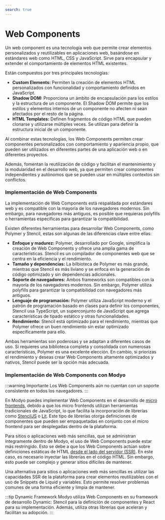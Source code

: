 ```yaml
---
search: true
---
```


# Web Components

Un web component es una tecnología web que permite crear elementos personalizados y reutilizables en aplicaciones web, basándose en estándares web como HTML, CSS y JavaScript. Sirve para encapsular y extender el comportamiento de elementos HTML existentes.

Están compuestos por tres principales tecnologías:

- **Custom Elements:** Permiten la creación de elementos HTML personalizados con funcionalidad y comportamiento definidos en JavaScript.
- **Shadow DOM:** Proporciona un ámbito de encapsulación para los estilos y la estructura de un componente. El Shadow DOM permite que los estilos y elementos internos de un componente no afecten ni sean afectados por el resto de la página.
- **HTML Templates:** Definen fragmentos de código HTML que pueden clonarse y utilizarse múltiples veces. Se utilizan para definir la estructura inicial de un componente.

Al combinar estas tecnologías, los Web Components permiten crear componentes personalizados con comportamiento y apariencia propio, que pueden ser utilizados en diferentes partes de una aplicación web o en diferentes proyectos.

Además, fomentan la reutilización de código y facilitan el mantenimiento y la modularidad en el desarrollo web, ya que permiten crear componentes independientes y autónomos que se pueden usar en múltiples contextos sin conflictos.

### Implementación de Web Components

La implementación de Web Components está respaldada por estándares web y es compatible con la mayoría de los navegadores modernos. Sin embargo, para navegadores más antiguos, es posible que requieras polyfills o herramientas específicas para garantizar la compatibilidad.

Existen diferentes herramientas para desarrollar Web Components, como Polymer y Stencil, estas son algunas de las diferencias clave entre ellas:

- **Enfoque y madurez:** Polymer, desarrollado por Google, simplifica la creación de Web Components y ofrece una amplia gama de características. Stencil es un compilador de componentes web que se centra en la eficiencia y el rendimiento.
- **Tamaño y dependencias:**  La bilbioteca de Polymer es más grande, mientras que Stencil es más liviano y se enfoca en la generación de código optimizado y sin dependencias adicionales.
- **Soporte de navegadores:** Ambos frameworks son compatibles con la mayoría de los navegadores modernos. Sin embargo, Polymer utiliza polyfills para garantizar la compatibilidad con navegadores más antiguos.
- **Lenguaje de programación:** Polymer utiliza JavaScript moderno y el patrón de programación basado en clases para definir los componentes, Stencil usa TypeScript, un superconjunto de JavaScript que agrega características de tipado estático y otras funcionalidades.
- **Rendimiento:** Stencil está optimizado para el rendimiento, mientras que Polymer ofrece un buen rendimiento sin estar optimizado específicamente para ello.

Ambas herramientas son poderosas y se adaptan a diferentes casos de uso. Si requieres una biblioteca completa y consolidada con numerosas características, Polymer es una excelente elección. En cambio, si priorizas el rendimiento y deseas crear Web Components altamente optimizados y nativos, Stencil puede ser la opción más adecuada.

### Implementación de Web Components con Modyo
:::warning Importante
Los Web Components aún no cuentan con un soporte consistente en todos los navegadores.
:::

En Modyo puedes implementar Web Components en el desarrollo de [micro frontends](/es/architecture/patterns/micro-frontend), debido a que los micro frontends utilizan herramientas tradicionales de JavaScript, lo que facilita la incorporación de librerías como [StencilJS](https://stenciljs.com) o [Lit](https://lit.dev). Este tipo de librerías otorga definiciones de componentes que pueden ser empaquetadas en conjunto con el micro frontend para ser desplegadas dentro de la plataforma.

Para sitios o aplicaciones web más sencillas, que se administran íntegramente dentro de Modyo, el uso de Web Components puede estar más restringido. Esto se debe a que los Web Components actúan sobre definiciones estáticas de HTML [desde el lado del servidor (SSR)](/es/architecture/patterns/ssr). En este caso, es necesario inyectar las librerías en el código HTML. Sin embargo, esto puede ser complejo y generar sitios difíciles de mantener.

Una alternativa para sitios o aplicaciones web más sencillas es utilizar las capacidades SSR de la plataforma para crear elementos reutilizables con el uso de Snippets de Liquid y variables. Esto permite resolver problemas comunes de una forma eficiente y limpia de mantener.

:::tip Dynamic Framework
Modyo utiliza Web Components en su framework de desarrollo Dynamic: Stencil para la definición de componentes y React para su implementación. Además, utiliza otras librerías que aceleran y facilitan su adopción.
:::

